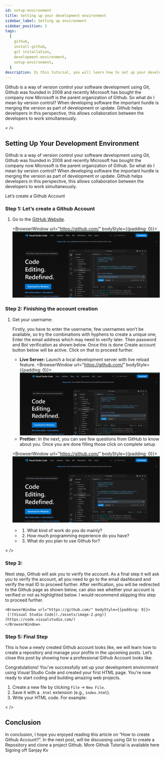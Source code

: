 ```yaml
---
id: setup-environment
title: Setting up your development environment
sidebar_label: Setting up environment
sidebar_position: 2
tags:
  [
    github,
    install-github,
    git installation,
    development-environment,
    setup-environment,
  ]
description: In this tutorial, you will learn how to set up your development environment for Git And GitHub.
---
```


Github is a way of version control your software development using Git, Github was founded in 2008 and recently Microsoft has bought the company now Microsoft is the parent organization of Github. So what do I mean by version control? When developing software the important hurdle is merging the version as part of development or update. Github helps developers in this perspective, this allows collaboration between the developers to work simultaneously.

< />


## Setting Up Your Development Environment

Github is a way of version control your software development using Git, Github was founded in 2008 and recently Microsoft has bought the company now Microsoft is the parent organization of Github. So what do I mean by version control? When developing software the important hurdle is merging the version as part of development or update. Github helps developers in this perspective, this allows collaboration between the developers to work simultaneously.

Let’s create a Github Account

### Step 1: Let’s create a Github Account

1. Go to the [GitHub Website](https://github.com/).

    <BrowserWindow url="https://github.com/" bodyStyle={{padding: 0}}>    
     [![Visual Studio Code](./assets/image-2.png)](https://code.visualstudio.com/)
    </BrowserWindow>


### Step 2: Finishing the account creation

1. Get your username:

   Firstly, you have to enter the username, few usernames won’t be available, so try the combinations with hyphens to create a unique one, Enter the email address which may need to verify later. Then password and Bot verification as shown below. Once this is done Create account button below will be active. Click on that to proceed further.

     - **Live Server:** Launch a local development server with live reload feature.
    <BrowserWindow url="https://github.com/" bodyStyle={{padding: 0}}>    
     [![Visual Studio Code](./assets/image-2.png)](https://code.visualstudio.com/)
    </BrowserWindow>
        

     - **Prettier:** In the next, you can see few questions from GitHub to know about you. Once you are done filling those click on complete setup
          
   
    <BrowserWindow url="https://github.com/" bodyStyle={{padding: 0}}>    
     [![Visual Studio Code](./assets/image-2.png)](https://code.visualstudio.com/)
    </BrowserWindow>

   - 1. What kind of work do you do mainly?
   - 2. How much programming experience do you have?
   - 3. What do you plan to use Github for?

< />

### Step 3: 

Next step, Github will ask you to verify the account. As a final step it will ask you to verify the account, all you need to go to the email dashboard and verify the mail ID to proceed further. After verification, you will be redirected to the Github page as shown below, can also see whether your account is verified or not as highlighted below. I would recommend skipping this step to proceed further.


    <BrowserWindow url="https://github.com/" bodyStyle={{padding: 0}}>    
     [![Visual Studio Code](./assets/image-2.png)](https://code.visualstudio.com/)
    </BrowserWindow>

   
### Step 5:  Final Step

This is how a newly created Github account looks like, we will learn how to create a repository and manage your profile in the upcoming posts. Let’s close this post by showing how a professional Github Account looks like.

Congratulations! You've successfully set up your development environment using Visual Studio Code and created your first HTML page. You're now ready to start coding and building amazing web projects.

1. Create a new file by clicking `File` &rarr; `New File`.
2. Save it with a `.html` extension (e.g., `index.html`).
3. Write your HTML code. For example:


< />

## Conclusion

In conclusion, I hope you enjoyed reading this article on “How to create Github Account?”. In the next post, will be discussing using Git to create a Repository and clone a project Github. More Github Tutorial is available here Signing off Sanjay Kv
